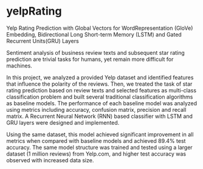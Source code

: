 # yelpRating
Yelp Rating Prediction with Global Vectors for WordRepresentation (GloVe) Embedding, Bidirectional Long Short-term Memory (LSTM) and Gated Recurrent Units(GRU) Layers

Sentiment analysis of business review texts and subsequent star rating prediction
are trivial tasks for humans, yet remain more difficult for machines. 

In this project,
we analyzed a provided Yelp dataset and identified features that influence the
polarity of the reviews. Then, we treated the task of star rating prediction based on
review texts and selected features as multi-class classification problem and built
several traditional classification algorithms as baseline models. The performance
of each baseline model was analyzed using metrics including accuracy, confusion
matrix, precision and recall matrix. A Recurrent Neural Network (RNN) based
classifier with LSTM and GRU layers were designed and implemented. 

Using the same dataset, this model achieved significant improvement in all metrics when
compared with baseline models and achieved 89.4% test accuracy. The same model
structure was trained and tested using a larger dataset (1 million reviews) from
Yelp.com, and higher test accuracy was observed with increased data size.
